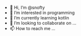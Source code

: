 - 👋 Hi, I’m @snofty
- 👀 I’m interested in programming
- 🌱 I’m currently learning kotlin
- 💞️ I’m looking to collaborate on ...
- 📫 How to reach me ...

<!---
snofty/snofty is a ✨ special ✨ repository because its `README.md` (this file) appears on your GitHub profile.
You can click the Preview link to take a look at your changes.
--->
